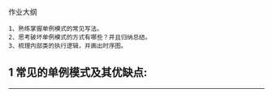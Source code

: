 作业大纲

```
1、熟练掌握单例模式的常见写法。
2、思考破坏单例模式的方式有哪些？并且归纳总结。
3、梳理内部类的执行逻辑，并画出时序图。
```

## 1 常见的单例模式及其优缺点:

---



